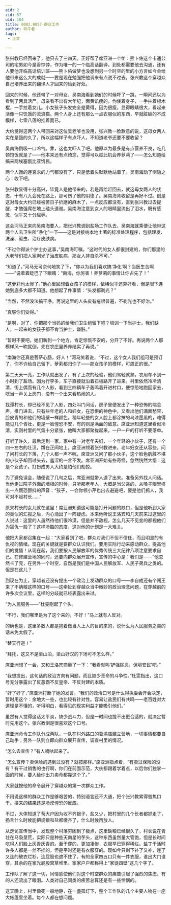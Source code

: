 ```yaml
---
aid: 2
zid: 57
uid: 104
title: 0002.0057-群众工作
author: 吹牛者
tags: 
 - 正文

---
```




  张兴教已经回来了，他只去了三四天。正好帮了席亚洲一个忙：熊卜佑这个卡通公司的宅男如今是香饽饽，作为唯一的一个临高话翻译，到处都需要他去沟通，还有人要他开临高话培训班——熊卜佑做梦也没想到另一个时空的里的小方言如今会给他带来这么大的成就——要是现在勉强把他调来有点说不过去。张兴教这个穿越众自己培养出来的翻译人才回来的恰到好处。

  回来的时候，他还带了一对母女，吴南海看到她们的时候吓了一跳，一瞬间还以为看到了两具活尸。母亲看不出有大年纪，面黄饥瘦的，佝偻着身子，一手拄着根木棍，一手拉着女儿。小女孩子头发完全是黄得，因为很瘦，显得眼睛很大，看起来活像一只饥饿的流浪猫。两个人身上还有那么一点衣服似的东西，早就脏破的不成模样，七零八落的挂着而已。

  大约觉得这两个人带回来对这位吴老爷也没用，张兴教一脸歉意的说，这母女两人实在是饿的久了，所以这幅样子有点吓人，不知道老爷还要不要收留？

  吴南海倒吸一口冷气。靠，这也太吓人了吧。他原以为最多是有点营养不良，吃几顿饱饭就是了——他本来还有点绮念，觉得可以趁此机会养萝莉了——怎么知道给搞来两埃塞俄比亚饥民。

  两个人饿的连哀求的力气都没有了，只是低着头默默地站着了。吴南海动了恻隐之心：收下吧。

  张兴教显得十分高兴，毕竟人是他带来的，若是再给赶回去，就这母女两人的状态，十有八九会死在路上，那可伤了他的阴德了。吴南海肯收留是再好不过。倒是这对母女大约已经被苦日子折磨的麻木了，一点反应都没有，直到张兴教过去提醒，才勉强爬在地上磕头道谢。吴南海注意到女人的眼睛里流出了泪水，既有感激，似乎又十分屈辱。

  这会河马正来向吴南海要人，把张兴教调到盐场工作队去，吴南海就乘便让他带这两个人去卫生所“净化”一下——这是对接纳本地土著的标准处理程序，包括理发、洗澡、驱虫、治疗皮肤病。

  “不过你得派个护士办这事，”吴南海叮嘱，“这时代的女人都很封建的，你们那里的大老爷们把人家剥光了治皮肤病，那女人非自杀不可。”

  “知道了。”河马无可奈何地笑了下，“你以为我们喜欢搞‘净化’啊？当医生苦啊——”说着着眨巴了下眼睛：“南海，你厉害！养萝莉的事情让你占先了！”

  “这萝莉也太惨了。”他心里回想着女孩子的模样，依稀似乎还算好看，但是眼下连她到底多大都不知道。他想起了件事情：“头发都剃光？”

  “当然，不然没法搞干净。再说这里的人头皮有疮很普遍，不剃光也不好治。”

  “真够你们受得。”

  “是啊，对了，你把那个当妈的给我们卫生组留下吧？培训一下当护士。我们缺人，一起来的女孩子都不肯当护士，嫌脏。”

  “暂时不要吧，她们新到一个地方，肯定惊慌不安的，分开了不好。再说两个人那模样风一吹就倒，先在农庄里养养结实了再说。”

  “南海你还真是菩萨心肠，好人！”河马笑着说，“不过，这个女人我们组可是预订了，你不许给自己留下，萝莉都归你了——那女孩子的模样，可周正的很。”

  第二天天一亮，工作队就出发了，有了上次的经验，他们驾轻就熟，农用车不到一小时到了盐场。因为行李多，车子直接就沿着石板路开了进来。村里依然冷冷清清，街上偶而有几个人影，看到三四辆车子轰鸣着开进村口，便惊恐地跑回家去，咣当一声关上房门，没有一个出来看热闹的人。

  找谭村长，却已经不见了人影，四处叫门问话，房子里便发出了一种恐怖的喘息声，推门进去，只有些年老的人和妇女，在恐惧的神色中，又看出他们满面愁容，脸皮青的和他们的墙壁一样颜色。稍年轻些的女人脸上都涂抹的乌漆墨黑的，难得能见几个青壮，更是一脸惶恐不安，有的则是满面的敌意。席亚洲知道这里看似冷清，实则村里的气氛十分紧张，他叫大家都聚拢起来，一户一户的打听不要落单。

  打听了许久，最后走到一家，家中有一对老年夫妇，一个年轻的小伙子，还有一个四十左右的壮汉，蹲在正间地上。席亚洲领着张兴教进来，老年妇女还从容些，问了问村长的下落，几个人都一声不吭，席亚洲又问了那小伙子，这个脸色肮脏不堪的小伙子却回过头去，羞涩的一言不发。席亚洲开始有些奇怪，忽然恍然大悟：这是个女孩子。打扮成男人大约是怕他们劫掠。

  为了避免误会，随便说了几句之后，席亚洲就带人退了出来。准备另外找人问话。当他走过院子外面的墙根的时候，只听那老年人，大概是当父亲的，从嗓子眼里挤出一点慌恐颤抖的声音：“孩子，一会你领小芹也出去避避吧，要是他们抓人，我可对不起村长……”

  原来村长的女儿就在这里！席亚洲知道这可能是打开问题的缺口，但是他听到大家的类似的汇报之后，内心涌出了一阵疑虑。本来他听说王洛宾和几天前来过这里的人说过：这里的人虽然待他们很冷漠，但是并不敌视，怎么几天不见变的都视他们为寇仇一般了？这样冷酷的态度，这对他的计划是一大难关。

  他把大家都召集在一起：“大家看到了吧，群众对我们不但不信任，而且明显的有仇视的情绪。现在的关键就是要群众认识我们。要用实际行动来感动群众，提高他们的觉悟！从现在起，我们要按人民解放军的优秀传统三大纪律八项注意要求自己。在修建营地的同时，还要向群众展开宣传，宣传的中心是：我们是——”他忽然卡了壳，在另外一个时空，自然是我们是中国人民解放军、人民子弟兵之类的。但是在这儿？

  到现在为止，穿越者还没有提出一个政治上发动群众的口号——李自成还有个闯王来了不纳粮这样的口号——这牵扯到穿越众当中微妙的政治理念问题，在穿越前的许多次会议里，这样的分歧就已经表露出来过。

  “为人民服务——”杜雯刚起了个头。

  “不行，我们哪里是为了这个来的，不好！”马上就有人反对。

  的确也是，这里多数人都是抱着做当人上人的目的来的，说什么为人民服务之类的话未免太假了。

  “替天行道！”

  “拜托，这又不是梁山泊，梁山好汉的下场可不怎么样。”

  席亚洲想了一会，又和王洛宾商量了一下：“我看就叫‘铲强除恶，保境安民’吧。”

  “我想提出，这句话的政治方向有问题，而且缺少革命的斗争性。”杜雯指出，这口号充分暴露出了反恶霸不反皇帝、不反封建的本质。

  “好了好了，”席亚洲打断了她的发言，“我们的政治口号是什么得执委会开会决定，暂时用这个：余地大一些，也比较有针对性。容易让盐民们有共鸣——老百姓对大道理是不懂的，听得明白，看得见的现实利益才能吸引他们。”

  虽然有人觉得这话太平淡，缺少战斗力，但是一时间也提不出更合适的，就决定暂时先用这个。张兴教倒是很喜欢这个口号。

  席亚洲命令工作队分成两队，一队在村外路口的葛洪庙建立营地，一切事情都要自己动手；另外一队则立即向群众展开宣传，调查村里的情况。

  “怎么去宣传？”有人嘀咕起来了。

  “怎么宣传？卖保险的遇到过没有？就按那样。”席亚洲指点着，“有卖过保险的没有？有干过销售的也行啊，你们在前面示范，大伙都跟着学着点，以后你们独掌一面的时候，要人给你出力卖命都靠这个了。”

  大家就按他的命令展开了穿越众的第一次群众工作。

  不用说这样的群众工作是够艰苦的，特别语言还不大通，把个张兴教累得唇焦口干。换来的结果还是冷漠惶恐的反应。

  不过，大体知道了苟大户因为收不齐银子，盐又少，把村里的几个长者都抓走了，扬言什么时候能把规银和盐都缴齐了，什么时候再放人。

  从走访宣传当中，发现整个村落穷困到了极点，这里缺粮已经很久了，村长说在青壮在马袅垦荒，实际只是种些天南星的芋头，这种东西虽然量大管饱，但是长时间吃得人们脸上灰青灰青的。至于穿的，更加凄惨，衣服早已穿得稀烂。盐丁干活时许多人都是一丝不挂的，但是平时还是有衣服穿的。现如今只剩下补了又补，连了又连的破衣烂衫，连屁股也遮不住了。有的全家四五口只有一件衣服，谁出大门谁穿，其余的在家光屁股窝草堆里。家家户户都称得上“家徒四壁”这几个字了。

  工作队了解了这一切，同情感使他们对这个时空群众的疾苦引起了强烈的焦虑，有的人还流出了眼泪。人类对自己同类的疾苦总算还是有一些怜悯的。

  这天晚上，村里像死一般地静，在一盏孤灯下，整个工作队的几个主要人物在一座大帐篷里坐着。每个人都在想问题。


